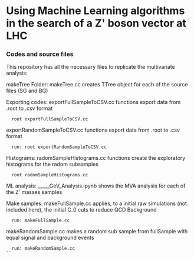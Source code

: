 # Using Machine Learning algorithms in the search of a Z' boson vector at LHC
### Codes and source files

This repository has all the necessary files to replicate the multivariate
analysis:

makeTree Folder:
  makeTree.cc creates TTree object for each of the source files (SG and BG)

Exporting codes:
  exportFullSampleToCSV.cc functions export data from .root to .csv format
```
  root exportFullSampleToCSV.cc
```
  exportRandomSampleToCSV.cc functions export data from .root to .csv format
```
  run: root exportRandomSampleToCSV.cc
```

Histograms:
  radomSampleHistograms.cc functions create the exploratory histograms for the radom subsamples
```
  root radomSampleHistograms.cc
```

ML analysis:
  _____GeV_Analysis.ipynb shows the MVA analysis for each of the Z' masses samples

Make samples:
  makeFullSample.cc applies, to a initial raw simulations (not included here), the initial C_0 cuts to reduce QCD Background
```
  run: makeFullSample.cc
```  
  makeRandomSample.cc makes a random sub sample from fullSample with equal signal and background events
```
  run: makeRandomSample.cc
``
